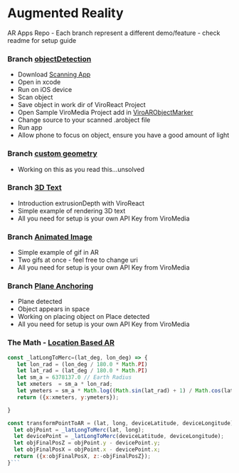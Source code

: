 # Augmented Reality
AR Apps Repo - Each branch represent a different demo/feature - check readme for setup guide

### Branch [objectDetection](https://docs.viromedia.com/docs/viroimage)
 - Download [Scanning App](https://developer.apple.com/documentation/arkit/scanning_and_detecting_3d_objects)
 - Open in xcode
 - Run on iOS device
 - Scan object
 - Save object in work dir of ViroReact Project
 - Open Sample ViroMedia Project add in [ViroARObjectMarker](https://docs.viromedia.com/v2.11.0/docs/viroarobjectmarker)
 - Change source to your scanned .arobject file
 - Run app
 - Allow phone to focus on object, ensure you have a good amount of light

### Branch [custom geometry](https://docs.viromedia.com/v2.11.0/docs/virogeometry)
 - Working on this as you read this...unsolved

### Branch [3D Text](https://docs.viromedia.com/v2.11.0/docs/virotext2#section-3d-text)
 - Introduction extrusionDepth with ViroReact
 - Simple example of rendering 3D text
 - All you need for setup is your own API Key from ViroMedia

### Branch [Animated Image](https://docs.viromedia.com/docs/viroanimatedimage)
 - Simple example of gif in AR
 - Two gifs at once - feel free to change uri
 - All you need for setup is your own API Key from ViroMedia

### Branch [Plane Anchoring](https://docs.viromedia.com/docs/viroarplaneselector)
 - Plane detected
 - Object appears in space
 - Working on placing object on Place detected
 - All you need for setup is your own API Key from ViroMedia

### The Math - [Location Based AR](https://github.com/viromedia/viro/issues/131)

```js
const _latLongToMerc=(lat_deg, lon_deg) => {
   let lon_rad = (lon_deg / 180.0 * Math.PI)
   let lat_rad = (lat_deg / 180.0 * Math.PI)
   let sm_a = 6378137.0 // Earth Radius
   let xmeters  = sm_a * lon_rad;
   let ymeters = sm_a * Math.log((Math.sin(lat_rad) + 1) / Math.cos(lat_rad))
   return ({x:xmeters, y:ymeters});

}

const transformPointToAR = (lat, long, deviceLatitude, deviceLongitude) => {
  let objPoint = _latLongToMerc(lat, long);
  let devicePoint = _latLongToMerc(deviceLatitude, deviceLongitude);
  let objFinalPosZ = objPoint.y - devicePoint.y;
  let objFinalPosX = objPoint.x - devicePoint.x;
  return ({x:objFinalPosX, z:-objFinalPosZ});
}```
